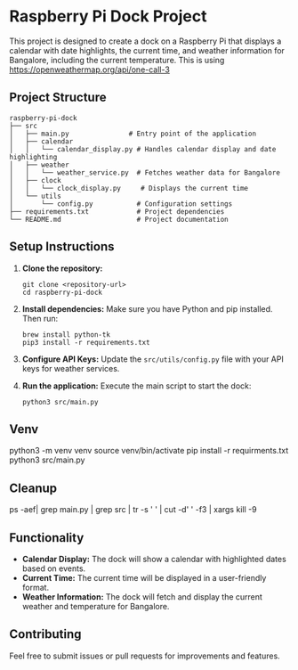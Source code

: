 # Raspberry Pi Dock Project

This project is designed to create a dock on a Raspberry Pi that displays a calendar with date highlights, the current time, and weather information for Bangalore, including the current temperature.
This is using https://openweathermap.org/api/one-call-3
## Project Structure

```
raspberry-pi-dock
├── src
│   ├── main.py               # Entry point of the application
│   ├── calendar
│   │   └── calendar_display.py # Handles calendar display and date highlighting
│   ├── weather
│   │   └── weather_service.py  # Fetches weather data for Bangalore
│   ├── clock
│   │   └── clock_display.py     # Displays the current time
│   └── utils
│       └── config.py           # Configuration settings
├── requirements.txt            # Project dependencies
└── README.md                   # Project documentation
```

## Setup Instructions

1. **Clone the repository:**
   ```
   git clone <repository-url>
   cd raspberry-pi-dock
   ```

2. **Install dependencies:**
   Make sure you have Python and pip installed. Then run:
   ```
   brew install python-tk
   pip3 install -r requirements.txt
   ```

3. **Configure API Keys:**
   Update the `src/utils/config.py` file with your API keys for weather services.

4. **Run the application:**
   Execute the main script to start the dock:
   ```
   python3 src/main.py
   ```

## Venv
python3 -m venv venv
source venv/bin/activate
pip install -r requirments.txt
python3 src/main.py

## Cleanup
ps -aef| grep main.py | grep src | tr -s ' ' | cut -d' ' -f3 | xargs kill -9

## Functionality

- **Calendar Display:** The dock will show a calendar with highlighted dates based on events.
- **Current Time:** The current time will be displayed in a user-friendly format.
- **Weather Information:** The dock will fetch and display the current weather and temperature for Bangalore.

## Contributing

Feel free to submit issues or pull requests for improvements and features.
